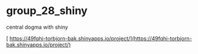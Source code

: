 # group_28_shiny
central dogma with shiny

[ https://49fqhi-torbjorn-bak.shinyapps.io/project/](https://49fqhi-torbjorn-bak.shinyapps.io/project/)
